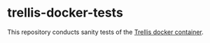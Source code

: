 # trellis-docker-tests

This repository conducts sanity tests of the [Trellis docker container](https://hub.docker.com/r/trellisldp/trellis/).
